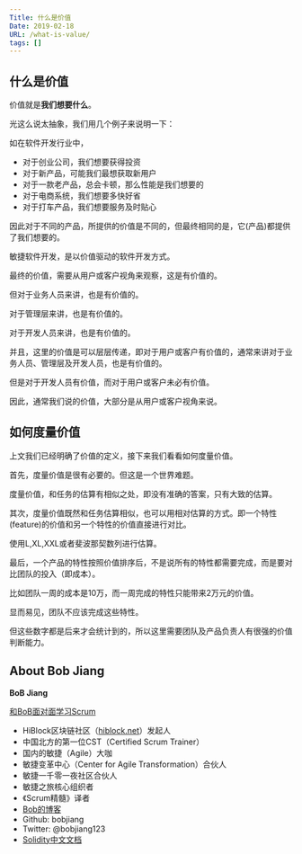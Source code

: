 ```yaml
---
Title: 什么是价值
Date: 2019-02-18
URL: /what-is-value/ 
tags: []
---
```


## 什么是价值

价值就是**我们想要什么**。

光这么说太抽象，我们用几个例子来说明一下：

如在软件开发行业中，

- 对于创业公司，我们想要获得投资
- 对于新产品，可能我们最想获取新用户
- 对于一款老产品，总会卡顿，那么性能是我们想要的
- 对于电商系统，我们想要多快好省
- 对于打车产品，我们想要服务及时贴心

因此对于不同的产品，所提供的价值是不同的，但最终相同的是，它(产品)都提供了我们想要的。

敏捷软件开发，是以价值驱动的软件开发方式。

最终的价值，需要从用户或客户视角来观察，这是有价值的。

但对于业务人员来讲，也是有价值的。

对于管理层来讲，也是有价值的。

对于开发人员来讲，也是有价值的。

并且，这里的价值是可以层层传递，即对于用户或客户有价值的，通常来讲对于业务人员、管理层及开发人员，也是有价值的。

但是对于开发人员有价值，而对于用户或客户未必有价值。

因此，通常我们说的价值，大部分是从用户或客户视角来说。

## 如何度量价值

上文我们已经明确了价值的定义，接下来我们看看如何度量价值。

首先，度量价值是很有必要的。但这是一个世界难题。

度量价值，和任务的估算有相似之处，即没有准确的答案，只有大致的估算。

其次，度量价值既然和任务估算相似，也可以用相对估算的方式。即一个特性(feature)的价值和另一个特性的价值直接进行对比。

使用L,XL,XXL或者斐波那契数列进行估算。

最后，一个产品的特性按照价值排序后，不是说所有的特性都需要完成，而是要对比团队的投入（即成本）。

比如团队一周的成本是10万，而一周完成的特性只能带来2万元的价值。

显而易见，团队不应该完成这些特性。

但这些数字都是后来才会统计到的，所以这里需要团队及产品负责人有很强的价值判断能力。

## About Bob Jiang
**BoB Jiang**

[和BoB面对面学习Scrum](https://appmopev1px9533.h5.xiaoeknow.com/homepage) 

- HiBlock区块链社区（[hiblock.net](https://hiblock.net)）发起人  
- 中国北方的第一位CST（Certified Scrum Trainer）  
- 国内的敏捷（Agile）大咖  
- 敏捷变革中心（Center for Agile Transformation）合伙人  
- 敏捷一千零一夜社区合伙人  
- 敏捷之旅核心组织者  
- 《Scrum精髓》译者
- [Bob的博客](https://www.bobjiang.com)
- Github: bobjiang
- Twitter: @bobjiang123
- [Solidity中文文档](https://solidity-cn.readthedocs.io/zh/develop/)

